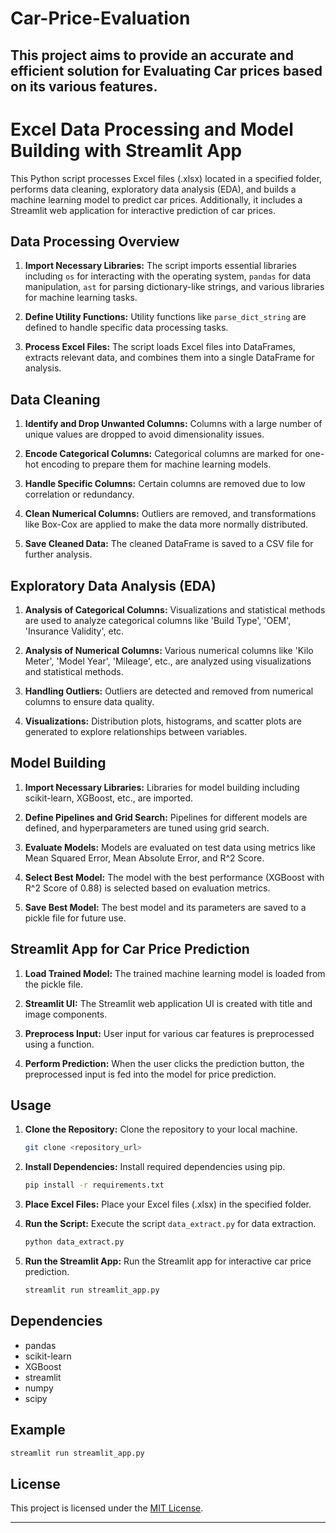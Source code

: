 # Car-Price-Evaluation
This project aims to provide an accurate and efficient solution for Evaluating Car prices based on its various features.
---

# Excel Data Processing and Model Building with Streamlit App

This Python script processes Excel files (.xlsx) located in a specified folder, performs data cleaning, exploratory data analysis (EDA), and builds a machine learning model to predict car prices. Additionally, it includes a Streamlit web application for interactive prediction of car prices.

## Data Processing Overview

1. **Import Necessary Libraries:** The script imports essential libraries including `os` for interacting with the operating system, `pandas` for data manipulation, `ast` for parsing dictionary-like strings, and various libraries for machine learning tasks.

2. **Define Utility Functions:** Utility functions like `parse_dict_string` are defined to handle specific data processing tasks.

3. **Process Excel Files:** The script loads Excel files into DataFrames, extracts relevant data, and combines them into a single DataFrame for analysis.

## Data Cleaning

1. **Identify and Drop Unwanted Columns:** Columns with a large number of unique values are dropped to avoid dimensionality issues.

2. **Encode Categorical Columns:** Categorical columns are marked for one-hot encoding to prepare them for machine learning models.

3. **Handle Specific Columns:** Certain columns are removed due to low correlation or redundancy.

4. **Clean Numerical Columns:** Outliers are removed, and transformations like Box-Cox are applied to make the data more normally distributed.

5. **Save Cleaned Data:** The cleaned DataFrame is saved to a CSV file for further analysis.

## Exploratory Data Analysis (EDA)

1. **Analysis of Categorical Columns:** Visualizations and statistical methods are used to analyze categorical columns like 'Build Type', 'OEM', 'Insurance Validity', etc.

2. **Analysis of Numerical Columns:** Various numerical columns like 'Kilo Meter', 'Model Year', 'Mileage', etc., are analyzed using visualizations and statistical methods.

3. **Handling Outliers:** Outliers are detected and removed from numerical columns to ensure data quality.

4. **Visualizations:** Distribution plots, histograms, and scatter plots are generated to explore relationships between variables.

## Model Building

1. **Import Necessary Libraries:** Libraries for model building including scikit-learn, XGBoost, etc., are imported.

2. **Define Pipelines and Grid Search:** Pipelines for different models are defined, and hyperparameters are tuned using grid search.

3. **Evaluate Models:** Models are evaluated on test data using metrics like Mean Squared Error, Mean Absolute Error, and R^2 Score.

4. **Select Best Model:** The model with the best performance (XGBoost with R^2 Score of 0.88) is selected based on evaluation metrics.

5. **Save Best Model:** The best model and its parameters are saved to a pickle file for future use.

## Streamlit App for Car Price Prediction

1. **Load Trained Model:** The trained machine learning model is loaded from the pickle file.

2. **Streamlit UI:** The Streamlit web application UI is created with title and image components.

3. **Preprocess Input:** User input for various car features is preprocessed using a function.

4. **Perform Prediction:** When the user clicks the prediction button, the preprocessed input is fed into the model for price prediction.

## Usage

1. **Clone the Repository:** Clone the repository to your local machine.
   ```bash
   git clone <repository_url>
   ```

2. **Install Dependencies:** Install required dependencies using pip.
   ```bash
   pip install -r requirements.txt
   ```

3. **Place Excel Files:** Place your Excel files (.xlsx) in the specified folder.

4. **Run the Script:** Execute the script `data_extract.py` for data extraction.
   ```bash
   python data_extract.py
   ```

5. **Run the Streamlit App:** Run the Streamlit app for interactive car price prediction.
   ```bash
   streamlit run streamlit_app.py
   ```

## Dependencies

- pandas
- scikit-learn
- XGBoost
- streamlit
- numpy
- scipy

## Example

```bash
streamlit run streamlit_app.py
```

## License

This project is licensed under the [MIT License](LICENSE).

---

